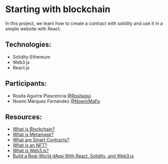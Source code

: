 # Starting with blockchain
In this project, we learn how to create a contract with solidity and use it in a simple website with React.

## Technologies:
- Solidity-Ethereum
- Web3.js
- React.js

## Participants:
- Rosita Aguirre Plascencia [@Rositagui](https://github.com/Rositagui)
- Noemi Márquez Fernández [@NoemiMaFe](https://github.com/NoemiMaFe)

## Resources:
- [What is Blockchain?](https://www.youtube.com/watch?v=yubzJw0uiE4)
- [What is Metamask?](https://www.youtube.com/watch?v=byWul4xOBx0&list=PLq1m4_zU7mG7RO3RSZd0FQgUyVLg0jX6x&index=5)
- [What are Smart Contracts?](https://www.youtube.com/watch?v=pyaIppMhuic&list=PLq1m4_zU7mG7RO3RSZd0FQgUyVLg0jX6x&index=3&t=14s)
- [What is an NFT?](https://www.youtube.com/watch?v=4dkl5O9LOKg&list=PLq1m4_zU7mG7RO3RSZd0FQgUyVLg0jX6x&index=2)
- [What is Web3.js?](https://www.youtube.com/watch?v=bcgFG0RoIPU)
- [Build a Real-World dApp With React, Solidity, and Web3.js](https://zafarsaleem.medium.com/blockchain-introduction-using-real-world-dapp-react-solidity-web3-js-546471419955)
